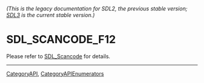 ###### (This is the legacy documentation for SDL2, the previous stable version; [SDL3](https://wiki.libsdl.org/SDL3/) is the current stable version.)
# SDL_SCANCODE_F12

Please refer to [SDL_Scancode](SDL_Scancode) for details.

----
[CategoryAPI](CategoryAPI), [CategoryAPIEnumerators](CategoryAPIEnumerators)

